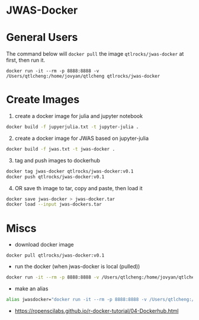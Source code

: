 # JWAS-Docker

# General Users

The command below will `docker pull` the image `qtlrocks/jwas-docker` at first, then run it. 
```
docker run -it --rm -p 8888:8888 -v /Users/qtlcheng:/home/jovyan/qtlcheng qtlrocks/jwas-docker
```

# Create Images

1. create a docker image for julia and jupyter notebook
```bash
docker build -f jupyerjulia.txt -t jupyter-julia .
```

2. create a docker image for JWAS based on jupyter-julia
```bash
docker build -f jwas.txt -t jwas-docker .
```
3. tag and push images to dockerhub
```bash
docker tag jwas-docker qtlrocks/jwas-docker:v0.1
docker push qtlrocks/jwas-docker:v0.1
```
4. OR save th image to tar, copy and paste, then load it 
```bash
docker save jwas-docker > jwas-docker.tar
docker load --input jwas-dockers.tar
```
# Miscs

* download docker image
```
docker pull qtlrocks/jwas-docker:v0.1
```

* run the docker (when jwas-docker is local (pulled))
```bash
docker run -it --rm -p 8888:8888 -v /Users/qtlcheng:/home/jovyan/qtlcheng jwas-docker
```

* make an alias
```bash
alias jwasdocker="docker run -it --rm -p 8888:8888 -v /Users/qtlcheng:/home/jovyan/qtlcheng jwas-docker"
```

* https://ropenscilabs.github.io/r-docker-tutorial/04-Dockerhub.html

